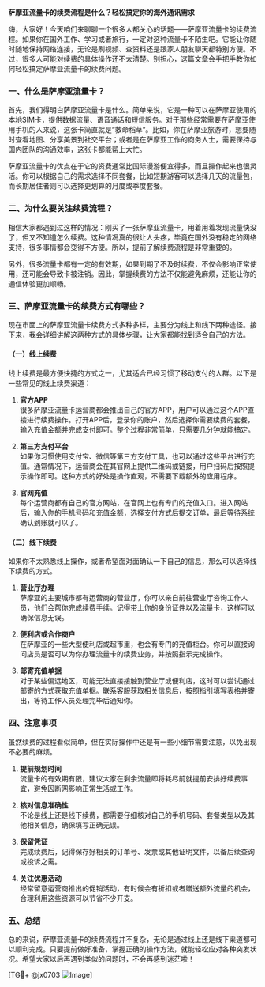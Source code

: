 **萨摩亚流量卡的续费流程是什么？轻松搞定你的海外通讯需求**

嗨，大家好！今天咱们来聊聊一个很多人都关心的话题——萨摩亚流量卡的续费流程。如果你在国外工作、学习或者旅行，一定对这种流量卡不陌生吧。它能让你随时随地保持网络连接，无论是刷视频、查资料还是跟家人朋友聊天都特别方便。不过，很多人可能对续费的具体操作还不太清楚。别担心，这篇文章会手把手教你如何轻松搞定萨摩亚流量卡的续费问题。

### 一、什么是萨摩亚流量卡？

首先，我们得明白萨摩亚流量卡是什么。简单来说，它是一种可以在萨摩亚使用的本地SIM卡，提供数据流量、语音通话和短信服务。对于那些经常需要在萨摩亚使用手机的人来说，这张卡简直就是“救命稻草”。比如，你在萨摩亚旅游时，想要随时查看地图、分享美景到社交平台；或者是在萨摩亚工作的商务人士，需要保持与国内团队的沟通效率，这张卡都能帮上大忙。

萨摩亚流量卡的优点在于它的资费通常比国际漫游便宜得多，而且操作起来也很灵活。你可以根据自己的需求选择不同套餐，比如短期游客可以选择几天的流量包，而长期居住者则可以选择更划算的月度或季度套餐。

### 二、为什么要关注续费流程？

相信大家都遇到过这样的情况：刚买了一张萨摩亚流量卡，用着用着发现流量快没了，但又不知道怎么续费。这种情况真的很让人头疼，毕竟在国外没有稳定的网络支持，很多事情都会变得不方便。所以，提前了解续费流程是非常重要的。

另外，很多流量卡都有一定的有效期，如果到期了不及时续费，不仅会影响正常使用，还可能会导致卡被注销。因此，掌握续费的方法不仅能避免麻烦，还能让你的通信体验更加顺畅。

### 三、萨摩亚流量卡的续费方式有哪些？

现在市面上的萨摩亚流量卡续费方式多种多样，主要分为线上和线下两种途径。接下来，我会详细讲解这两种方式的具体步骤，让大家都能找到适合自己的方法。

#### （一）线上续费

线上续费是最方便快捷的方式之一，尤其适合已经习惯了移动支付的人群。以下是一些常见的线上续费渠道：

1. **官方APP**  
   很多萨摩亚流量卡运营商都会推出自己的官方APP，用户可以通过这个APP直接进行续费操作。打开APP后，登录你的账户，然后选择你需要续费的套餐，输入充值金额并完成支付即可。整个过程非常简单，只需要几分钟就能搞定。

2. **第三方支付平台**  
   如果你习惯使用支付宝、微信等第三方支付工具，也可以通过这些平台进行充值。通常情况下，运营商会在其官网上提供二维码或链接，用户扫码后按照提示操作即可。这种方式的好处是操作直观，不需要下载额外的应用程序。

3. **官网充值**  
   每个运营商都有自己的官方网站，在官网上也有专门的充值入口。进入网站后，输入你的手机号码和充值金额，选择支付方式后提交订单，最后等待系统确认到账就可以了。

#### （二）线下续费

如果你不太熟悉线上操作，或者希望面对面确认一下自己的信息，那么可以选择线下续费的方式。

1. **营业厅办理**  
   萨摩亚的主要城市都有运营商的营业厅，你可以亲自前往营业厅咨询工作人员，他们会帮你完成续费手续。记得带上你的身份证件以及流量卡，这样可以确保信息无误。

2. **便利店或合作商户**  
   在萨摩亚的一些大型便利店或超市里，也会有专门的充值柜台。你可以直接询问店员是否可以为你办理流量卡的续费业务，并按照指示完成操作。

3. **邮寄充值单据**  
   对于某些偏远地区，可能无法直接接触到营业厅或便利店，这时可以尝试通过邮寄的方式获取充值单据。联系客服获取相关信息后，按照指引填写表格并寄出，等待工作人员处理完毕后通知你。

### 四、注意事项

虽然续费的过程看似简单，但在实际操作中还是有一些小细节需要注意，以免出现不必要的麻烦。

1. **提前规划时间**  
   流量卡的有效期有限，建议大家在剩余流量即将耗尽前就提前安排好续费事宜，避免因断网影响正常生活或工作。

2. **核对信息准确性**  
   不论是线上还是线下续费，都需要仔细核对自己的手机号码、套餐类型以及其他相关信息，确保填写正确无误。

3. **保留凭证**  
   完成续费后，记得保存好相关的订单号、发票或其他证明文件，以备后续查询或投诉之需。

4. **关注优惠活动**  
   经常留意运营商推出的促销活动，有时候会有折扣或者赠送额外流量的机会，合理利用这些资源可以节省不少开支。

### 五、总结

总的来说，萨摩亚流量卡的续费流程并不复杂，无论是通过线上还是线下渠道都可以顺利完成。只要提前做好准备，掌握正确的操作方法，就能轻松应对各种突发状况。希望大家以后再遇到类似的问题时，不会再感到迷茫啦！

[TG💪+ @jx0703 ![Image](https://github.com/user-attachments/assets/dbca1d08-cadb-493c-b0ec-ad6f7a83f270)]